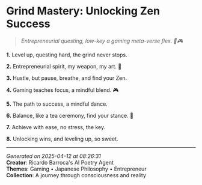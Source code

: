 # Grind Mastery: Unlocking Zen Success

> *Entrepreneurial questing, low-key a gaming meta-verse flex. 💾🎮*

**1.** Level up, questing hard, the grind never stops.


**2.** Entrepreneurial spirit, my weapon, my art. 💼


**3.** Hustle, but pause, breathe, and find your Zen.


**4.** Gaming teaches focus, a mindful blend. 🎮


**5.** The path to success, a mindful dance.


**6.** Balance, like a tea ceremony, find your stance. 🍵


**7.** Achieve with ease, no stress, the key.


**8.** Unlocking wins, and leveling up, so sweet.



---

*Generated on 2025-04-12 at 08:26:31*  
**Creator**: Ricardo Barroca's AI Poetry Agent  
**Themes**: Gaming • Japanese Philosophy • Entrepreneur  
**Collection**: A journey through consciousness and reality